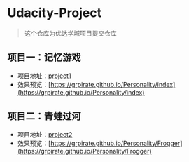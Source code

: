 # Udacity-Project

> 这个仓库为优达学城项目提交仓库

## 项目一：记忆游戏

- 项目地址：[project1](https://github.com/GrPirate/Udacity-Project/tree/master/project1)
- 效果预览：[https://grpirate.github.io/Personality/index](https://grpirate.github.io/Personality/index)

## 项目二：青蛙过河

- 项目地址：[project2](https://github.com/GrPirate/Udacity-Project/tree/master/project2)
- 效果预览：[https://grpirate.github.io/Personality/Frogger](https://grpirate.github.io/Personality/Frogger)



